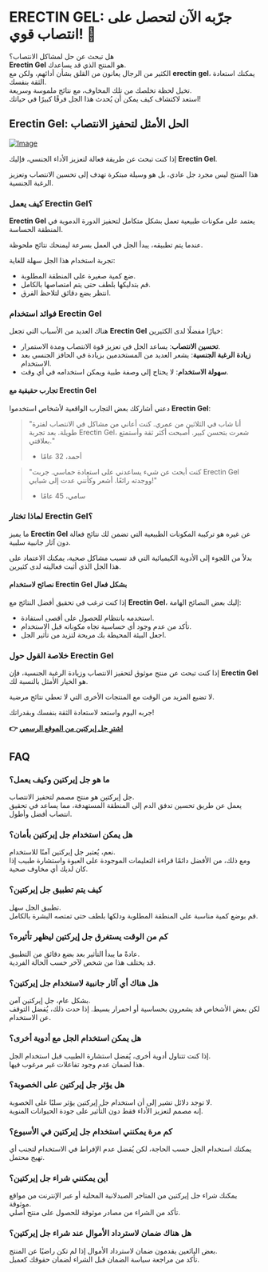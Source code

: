 # ERECTIN GEL: جرّبه الآن لتحصل على انتصاب قوي! 💪

هل تبحث عن حل لمشاكل الانتصاب؟  
**Erectin Gel** هو المنتج الذي قد يساعدك.  
الكثير من الرجال يعانون من القلق بشأن أدائهم، ولكن مع **erectin gel**، يمكنك استعادة الثقة بنفسك.  
تخيل لحظة تخلصك من تلك المخاوف، مع نتائج ملموسة وسريعة.  
استعد لاكتشاف كيف يمكن أن يُحدث هذا الجل فرقًا كبيرًا في حياتك!

## Erectin Gel: الحل الأمثل لتحفيز الانتصاب

[![Image](https://www2.sellhealth.com/257/erectin_gel_6_1.jpg)](https://gchaffi.com/qC90D0LS)

إذا كنت تبحث عن طريقة فعالة لتعزيز الأداء الجنسي، فإليك **Erectin Gel**. 

هذا المنتج ليس مجرد جل عادي، بل هو وسيلة مبتكرة تهدف إلى تحسين الانتصاب وتعزيز الرغبة الجنسية.

### كيف يعمل Erectin Gel؟

**Erectin Gel** يعتمد على مكونات طبيعية تعمل بشكل متكامل لتحفيز الدورة الدموية في المنطقة الحساسة. 

عندما يتم تطبيقه، يبدأ الجل في العمل بسرعة ليمنحك نتائج ملحوظة.

تجربة استخدام هذا الجل سهلة للغاية:

- ضع كمية صغيرة على المنطقة المطلوبة.
- قم بتدليكها بلطف حتى يتم امتصاصها بالكامل.
- انتظر بضع دقائق لتلاحظ الفرق.

### فوائد استخدام Erectin Gel

هناك العديد من الأسباب التي تجعل **Erectin Gel** خيارًا مفضلًا لدى الكثيرين:

- **تحسين الانتصاب**: يساعد الجل في تعزيز قوة الانتصاب ومدة الاستمرار.
- **زيادة الرغبة الجنسية**: يشعر العديد من المستخدمين بزيادة في الحافز الجنسي بعد الاستخدام.
- **سهولة الاستخدام**: لا يحتاج إلى وصفة طبية ويمكن استخدامه في أي وقت.

#### تجارب حقيقية مع Erectin Gel

دعني أشاركك بعض التجارب الواقعية لأشخاص استخدموا **Erectin Gel**:

> "أنا شاب في الثلاثين من عمري. كنت أعاني من مشاكل في الانتصاب لفترة طويلة. بعد تجربة Erectin Gel، شعرت بتحسن كبير. أصبحت أكثر ثقة وأستمتع بعلاقتي." 
> - أحمد، 32 عامًا

> "كنت أبحث عن شيء يساعدني على استعادة حماسي. جربت Erectin Gel ووجدته رائعًا. أشعر وكأنني عدت إلى شبابي!" 
> - سامي، 45 عامًا

### لماذا تختار Erectin Gel؟

ما يميز **Erectin Gel** عن غيره هو تركيبة المكونات الطبيعية التي تضمن لك نتائج فعالة دون آثار جانبية سلبية. 

بدلاً من اللجوء إلى الأدوية الكيميائية التي قد تسبب مشاكل صحية، يمكنك الاعتماد على هذا الجل الذي أثبت فعاليته لدى كثيرين.

#### نصائح لاستخدام Erectin Gel بشكل فعال

إذا كنت ترغب في تحقيق أفضل النتائج مع **Erectin Gel**، إليك بعض النصائح الهامة:

- استخدمه بانتظام للحصول على أقصى استفادة.
- تأكد من عدم وجود أي حساسية تجاه مكوناته قبل الاستخدام.
- اجعل البيئة المحيطة بك مريحة لتزيد من تأثير الجل.

### خلاصة القول حول Erectin Gel

إذا كنت تبحث عن منتج موثوق لتحفيز الانتصاب وزيادة الرغبة الجنسية، فإن **Erectin Gel** هو الخيار الأمثل بالنسبة لك.

لا تضيع المزيد من الوقت مع المنتجات الأخرى التي لا تعطي نتائج مرضية.

جربه اليوم واستعد لاستعادة الثقة بنفسك وبقدراتك!



**👉 [اشترِ جل إيركتين من الموقع الرسمي](https://gchaffi.com/qC90D0LS)**

## FAQ

### ما هو جل إيركتين وكيف يعمل؟
جل إيركتين هو منتج مصمم لتحفيز الانتصاب.  
يعمل عن طريق تحسين تدفق الدم إلى المنطقة المستهدفة، مما يساعد في تحقيق انتصاب أفضل وأطول.

### هل يمكن استخدام جل إيركتين بأمان؟
نعم، يُعتبر جل إيركتين آمنًا للاستخدام.  
ومع ذلك، من الأفضل دائمًا قراءة التعليمات الموجودة على العبوة واستشارة طبيب إذا كان لديك أي مخاوف صحية.

### كيف يتم تطبيق جل إيركتين؟
تطبيق الجل سهل.  
قم بوضع كمية مناسبة على المنطقة المطلوبة ودلكها بلطف حتى تمتصه البشرة بالكامل.

### كم من الوقت يستغرق جل إيركتين ليظهر تأثيره؟
عادةً ما يبدأ التأثير بعد بضع دقائق من التطبيق.  
قد يختلف هذا من شخص لآخر حسب الحالة الفردية.

### هل هناك أي آثار جانبية لاستخدام جل إيركتين؟
بشكل عام، جل إيركتين آمن.  
لكن بعض الأشخاص قد يشعرون بحساسية أو احمرار بسيط. إذا حدث ذلك، يُفضل التوقف عن الاستخدام.

### هل يمكن استخدام الجل مع أدوية أخرى؟
إذا كنت تتناول أدوية أخرى، يُفضل استشارة الطبيب قبل استخدام الجل.  
هذا لضمان عدم وجود تفاعلات غير مرغوب فيها.

### هل يؤثر جل إيركتين على الخصوبة؟
لا توجد دلائل تشير إلى أن استخدام جل إيركتين يؤثر سلبًا على الخصوبة.  
إنه مصمم لتعزيز الأداء فقط دون التأثير على جودة الحيوانات المنوية.

### كم مرة يمكنني استخدام جل إيركتين في الأسبوع؟
يمكنك استخدام الجل حسب الحاجة، لكن يُفضل عدم الإفراط في الاستخدام لتجنب أي تهيج محتمل.

### أين يمكنني شراء جل إيركتين؟
يمكنك شراء جل إيركتين من المتاجر الصيدلانية المحلية أو عبر الإنترنت من مواقع موثوقة.  
تأكد من الشراء من مصادر موثوقة للحصول على منتج أصلي.

### هل هناك ضمان لاسترداد الأموال عند شراء جل إيركتين؟
بعض البائعين يقدمون ضمان لاسترداد الأموال إذا لم تكن راضيًا عن المنتج.  
تأكد من مراجعة سياسة الضمان قبل الشراء لضمان حقوقك كعميل.